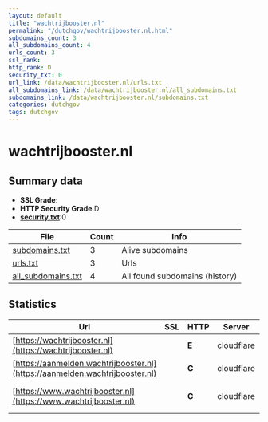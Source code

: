 ```yaml
---
layout: default
title: "wachtrijbooster.nl"
permalink: "/dutchgov/wachtrijbooster.nl.html"
subdomains_count: 3
all_subdomains_count: 4
urls_count: 3
ssl_rank: 
http_rank: D
security_txt: 0
url_link: /data/wachtrijbooster.nl/urls.txt
all_subdomains_link: /data/wachtrijbooster.nl/all_subdomains.txt
subdomains_link: /data/wachtrijbooster.nl/subdomains.txt
categories: dutchgov
tags: dutchgov
---
```



# wachtrijbooster.nl
## Summary data


 - **SSL Grade**:
 - **HTTP Security Grade**:D
 - **[security.txt](https://www.digitaleoverheid.nl/nieuws/standaard-security-txt-nu-verplicht-voor-overheid/)**:0


| File       | Count | Info |
|------------|-------|------|
|[subdomains.txt](/DutchGovScope/data/wachtrijbooster.nl/subdomains.txt)|3|Alive subdomains|
|[urls.txt](/DutchGovScope/data/wachtrijbooster.nl/urls.txt)|3|Urls|
|[all_subdomains.txt](/DutchGovScope/data/wachtrijbooster.nl/all_subdomains.txt)|4|All found subdomains (history)|


## Statistics


| Url | SSL | HTTP | Server | Cookie | HSTS | CORS | CTO | CSP | XFO | XXP | RP |FP| Tech |Title |
|--------|-------|-------|------|------|------|------|------|------|------|------|------|------|------|------|
|[https://wachtrijbooster.nl](https://wachtrijbooster.nl)| | **E**|cloudflare| | | | | | :white_check_mark: | | :white_check_mark: | |Cloudflare HTTP/3|Attention Requir...|
|[https://aanmelden.wachtrijbooster.nl](https://aanmelden.wachtrijbooster.nl)| | **C**|cloudflare| |:white_check_mark: | | | | | | :white_check_mark: | |Cloudflare HTTP/3||
|[https://www.wachtrijbooster.nl](https://www.wachtrijbooster.nl)| | **C**|cloudflare| | | | | | :white_check_mark: | :white_check_mark: | :white_check_mark: | :white_check_mark: |Cloudflare HTTP/3|Online een afspr...|

